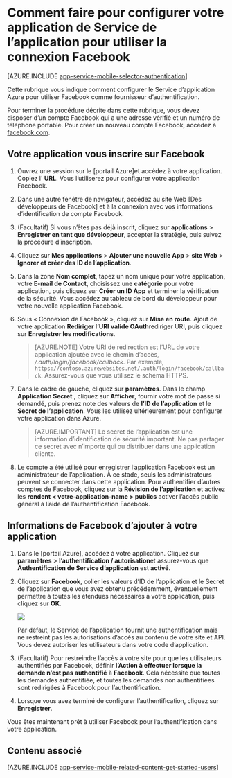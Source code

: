 <properties
    pageTitle="Comment faire pour configurer l’authentification pour votre application de Services d’application Facebook"
    description="Découvrez comment configurer l’authentification Facebook pour votre application de Services d’application."
    services="app-service"
    documentationCenter=""
    authors="mattchenderson"
    manager="erikre"
    editor=""/>

<tags
    ms.service="app-service-mobile"
    ms.workload="mobile"
    ms.tgt_pltfrm="na"
    ms.devlang="multiple"
    ms.topic="article"
    ms.date="10/01/2016"
    ms.author="mahender"/>

# <a name="how-to-configure-your-app-service-application-to-use-facebook-login"></a>Comment faire pour configurer votre application de Service de l’application pour utiliser la connexion Facebook

[AZURE.INCLUDE [app-service-mobile-selector-authentication](../../includes/app-service-mobile-selector-authentication.md)]

Cette rubrique vous indique comment configurer le Service d’application Azure pour utiliser Facebook comme fournisseur d’authentification.

Pour terminer la procédure décrite dans cette rubrique, vous devez disposer d’un compte Facebook qui a une adresse vérifié et un numéro de téléphone portable. Pour créer un nouveau compte Facebook, accédez à [facebook.com].

## <a name="register"> </a>Votre application vous inscrire sur Facebook

1. Ouvrez une session sur le [portail Azure]et accédez à votre application. Copiez l' **URL**. Vous l’utiliserez pour configurer votre application Facebook.

2. Dans une autre fenêtre de navigateur, accédez au site Web [Des développeurs de Facebook] et à la connexion avec vos informations d’identification de compte Facebook.

3. (Facultatif) Si vous n’êtes pas déjà inscrit, cliquez sur **applications** > **Enregistrer en tant que développeur**, accepter la stratégie, puis suivez la procédure d’inscription.

4. Cliquez sur **Mes applications** > **Ajouter une nouvelle App** > **site Web** > **Ignorer et créer des ID de l’application**. 

5. Dans la zone **Nom complet**, tapez un nom unique pour votre application, votre **E-mail de Contact**, choisissez une **catégorie** pour votre application, puis cliquez sur **Créer un ID App** et terminer la vérification de la sécurité. Vous accédez au tableau de bord du développeur pour votre nouvelle application Facebook.

6. Sous « Connexion de Facebook », cliquez sur **Mise en route**. Ajout de votre application **Rediriger l’URI** **valide OAuth**rediriger URI, puis cliquez sur **Enregistrer les modifications**. 

    > [AZURE.NOTE] Votre URI de redirection est l’URL de votre application ajoutée avec le chemin d’accès, _/.auth/login/facebook/callback_. Par exemple, `https://contoso.azurewebsites.net/.auth/login/facebook/callback`. Assurez-vous que vous utilisez le schéma HTTPS.

6. Dans le cadre de gauche, cliquez sur **paramètres**. Dans le champ **Application Secret** , cliquez sur **Afficher**, fournir votre mot de passe si demandé, puis prenez note des valeurs de **l’ID de l’application** et le **Secret de l’application**. Vous les utilisez ultérieurement pour configurer votre application dans Azure.

    > [AZURE.IMPORTANT] Le secret de l’application est une information d’identification de sécurité important. Ne pas partager ce secret avec n’importe qui ou distribuer dans une application cliente.

7. Le compte a été utilisé pour enregistrer l’application Facebook est un administrateur de l’application. À ce stade, seuls les administrateurs peuvent se connecter dans cette application. Pour authentifier d’autres comptes de Facebook, cliquez sur la **Révision de l’application** et activez les **rendent < votre-application-name > publics** activer l’accès public général à l’aide de l’authentification Facebook.

## <a name="secrets"> </a>Informations de Facebook d’ajouter à votre application

1. Dans le [portail Azure], accédez à votre application. Cliquez sur **paramètres** > **l’authentification / autorisation**et assurez-vous que **Authentification de Service d’application** est **activé**.

2. Cliquez sur **Facebook**, coller les valeurs d’ID de l’application et le Secret de l’application que vous avez obtenu précédemment, éventuellement permettre à toutes les étendues nécessaires à votre application, puis cliquez sur **OK**.

    ![][0]

    Par défaut, le Service de l’application fournit une authentification mais ne restreint pas les autorisations d’accès au contenu de votre site et API. Vous devez autoriser les utilisateurs dans votre code d’application.

3. (Facultatif) Pour restreindre l’accès à votre site pour que les utilisateurs authentifiés par Facebook, définir **l’Action à effectuer lorsque la demande n’est pas authentifié** à **Facebook**. Cela nécessite que toutes les demandes authentifiée, et toutes les demandes non authentifiées sont redirigées à Facebook pour l’authentification.

4. Lorsque vous avez terminé de configurer l’authentification, cliquez sur **Enregistrer**.

Vous êtes maintenant prêt à utiliser Facebook pour l’authentification dans votre application.

## <a name="related-content"> </a>Contenu associé

[AZURE.INCLUDE [app-service-mobile-related-content-get-started-users](../../includes/app-service-mobile-related-content-get-started-users.md)]

<!-- Images. -->
[0]: ./media/app-service-mobile-how-to-configure-facebook-authentication/mobile-app-facebook-settings.png

<!-- URLs. -->
[Développeurs de Facebook]: http://go.microsoft.com/fwlink/p/?LinkId=268286
[Facebook.com]: http://go.microsoft.com/fwlink/p/?LinkId=268285
[Get started with authentication]: /en-us/develop/mobile/tutorials/get-started-with-users-dotnet/
[Azure portal]: https://portal.azure.com/
